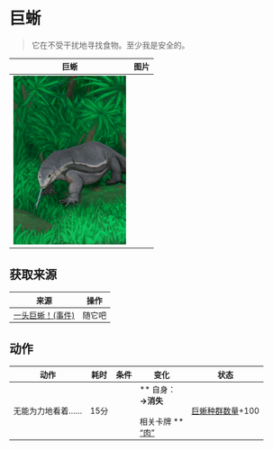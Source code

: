 # 巨蜥  
> 它在不受干扰地寻找食物。至少我是安全的。  
  
  巨蜥  |   图片   
 ----  |  ----:   
   |  <img decoding="async" src="Sprite/MonitorEvent.png" href="a.md" style="max-width:300px;max-height:300px;">   
  
## 获取来源  
来源  |  操作  
----  |  ----  
[一头巨蜥！(事件)](Event_MonitorRaid.md)  |  随它吧  
## 动作  
动作  |  耗时  |  条件  |  变化  |  状态  
----  |  ----  |  ----  |  ----  |  ----  
无能为力地看着……<br>  |  15分  |    |  ** 自身：**<br>→消失<br><br>** 相关卡牌 **<br>[“肉”](tag_Meat.md)  |  [巨蜥种群数量](Pop_Monitor.md)+100  


<script>document.title="巨蜥 - 卡牌生存百科 Card Survival Wiki";</script>